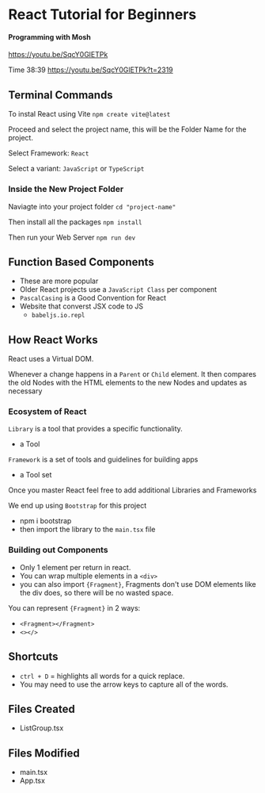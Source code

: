# React Tutorial for Beginners
#### Programming with Mosh

https://youtu.be/SqcY0GlETPk

Time 38:39
https://youtu.be/SqcY0GlETPk?t=2319

## Terminal Commands
To instal React using Vite
`npm create vite@latest`

Proceed and select the project name, this will be the Folder Name for the project.

Select Framework: `React`

Select a variant: `JavaScript` or `TypeScript`

### Inside the New Project Folder
Naviagte into your project folder `cd "project-name"`

Then install all the packages `npm install`

Then run your Web Server `npm run dev`


## Function Based Components

- These are more popular
- Older React projects use a `JavaScript Class` per component
- `PascalCasing` is a Good Convention for React
- Website that converst JSX code to JS
    - `babeljs.io.repl`

## How React Works
React uses a Virtual DOM.

Whenever a change happens in a `Parent` or `Child` element.  It then compares the old Nodes with the HTML elements to the new Nodes and updates as necessary

### Ecosystem of React

`Library` is a tool that provides a specific functionality.
- a Tool

`Framework` is a set of tools and guidelines for building apps
- a Tool set

Once you master React feel free to add additional Libraries and Frameworks

We end up using `Bootstrap` for this project
- npm i bootstrap
- then import the library to the `main.tsx` file

### Building out Components
- Only 1 element per return in react.
- You can wrap multiple elements in a `<div>`
- you can also import `{Fragment}`,
Fragments don't use DOM elements like the div does, so there will be no wasted space.

You can represent `{Fragment}` in 2 ways:
- `<Fragment></Fragment>`
- `<></>`


## Shortcuts
- `ctrl + D` = highlights all words for a quick replace.
- You may need to use the arrow keys to capture all of the words.

## Files Created
- ListGroup.tsx
## Files Modified
- main.tsx
- App.tsx